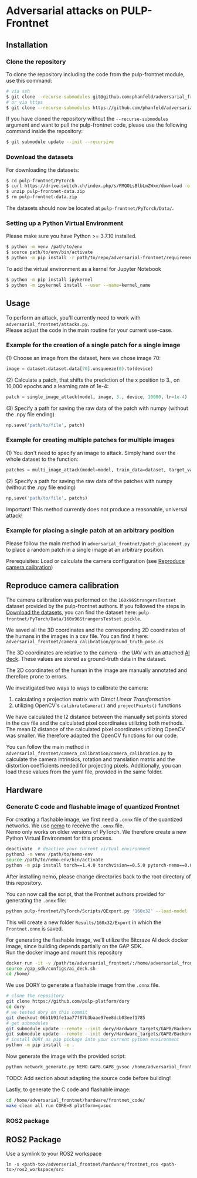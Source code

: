 # Adversarial attacks on PULP-Frontnet

## Installation
### Clone the repository
To clone the repository including the code from the pulp-frontnet module, use this command:
```bash
# via ssh
$ git clone --recurse-submodules git@github.com:phanfeld/adversarial_frontnet.git
# or via https
$ git clone --recurse-submodules https://github.com/phanfeld/adversarial_frontnet.git
```

If you have cloned the repository without the `--recurse-submodules` argument and want to pull the pulp-frontnet code, please use the following command inside the repository:
```bash
$ git submodule update --init --recursive
```
### Download the datasets
For downloading the datasets:
```bash
$ cd pulp-frontnet/PyTorch
$ curl https://drive.switch.ch/index.php/s/FMQOLsBlbLmZWxm/download -o pulp-frontnet-data.zip
$ unzip pulp-frontnet-data.zip
$ rm pulp-frontnet-data.zip
```
The datasets should now be located at `pulp-frontnet/PyTorch/Data/`.
### Setting up a Python Virtual Environment
Please make sure you have Python >= 3.7.10 installed.
```bash
$ python -m venv /path/to/env
$ source path/to/env/bin/activate
$ python -m pip install -r path/to/repo/adversarial-frontnet/requirements.txt
```

To add the virtual environment as a kernel for Jupyter Notebook
```bash
$ python -m pip install ipykernel
$ python -m ipykernel install --user --name=kernel_name
```
<!-- ### Anaconda Virtual Environment -->

<!-- ### GAP SDK 3.9.1
* Download release from https://github.com/GreenWaves-Technologies/gap_sdk/releases/tag/release-v3.9.1
*  -->

## Usage
To perform an attack, you'll currently need to work with `adversarial_frontnet/attacks.py`.\
Please adjust the code in the main routine for your current use-case.
### Example for the creation of a single patch for a single image
(1) Choose an image from the dataset, here we chose image 70:
```python
image = dataset.dataset.data[70].unsqueeze(0).to(device)
```
(2) Calculate a patch, that shifts the prediction of the x position to 3., on 10,000 epochs and a learning rate of 1e-4: 
```python
patch = single_image_attack(model, image, 3., device, 10000, lr=1e-4)
```
(3) Specify a path for saving the raw data of the patch with numpy (without the .npy file ending)
```python
np.save('path/to/file', patch)
```
### Example for creating multiple patches for multiple images
(1) You don't need to specify an image to attack. Simply hand over the whole dataset to the function:
```python
patches = multi_image_attack(model=model, train_data=dataset, target_value=3., device=device)
```
(2) Specify a path for saving the raw data of the patches with numpy (without the .npy file ending)
```python
np.save('path/to/file', patchs)
```
Important! This method currently does not produce a reasonable, universal attack!

### Example for placing a single patch at an arbitrary position
Please follow the main method in `adversarial_frontnet/patch_placement.py` to place a random patch in a single image at an arbitrary position.

Prerequisites: Load or calculate the camera configuration (see [Reproduce camera calibration](#reproduce-camera-calibration))

## Reproduce camera calibration
The camera calibration was performed on the `160x96StrangersTestset` dataset provided by the pulp-frontnet authors. If you followed the steps in [Download the datasets](#download-the-datasets), you can find the dataset here: `pulp-frontnet/PyTorch/Data/160x96StrangersTestset.pickle`.

We saved all the 3D coordinates and the corresponding 2D coordinates of the humans in the images in a csv file. You can find it here: `adversarial_frontnet/camera_calibration/ground_truth_pose.cs`

The 3D coordinates are relative to the camera - the UAV with an attached [AI deck](https://www.bitcraze.io/documentation/tutorials/getting-started-with-aideck/). These values are stored as ground-truth data in the dataset.

The 2D coordinates of the human in the image are manually annotated and therefore prone to errors.

We investigated two ways to ways to calibrate the camera: 
1) calculating a projection matrix with *Direct Linear Transformation* 
2) utilizing OpenCV's `calibrateCamera()` and `projectPoints()` functions

We have calculated the l2 distance between the manually set points stored in the csv file and the calculated pixel coordinates utilizing both methods. The mean l2 distance of the calculated pixel coordinates utilizing OpenCV was smaller. We therefore adapted the OpenCV functions for our code.

You can follow the main method in `adversarial_frontnet/camera_calibration/camera_calibration.py` to calculate the camera intrinsics, rotation and translation matrix and the distortion coefficients needed for projecting pixels. Additionally, you can load these values from the yaml file, provided in the same folder.

## Hardware
### Generate C code and flashable image of quantized Frontnet
For creating a flashable image, we first need a `.onnx` file of the quantized networks. We use [nemo](https://github.com/pulp-platform/nemo) to receive the `.onnx` file.\
Nemo only works on older versions of PyTorch. We therefore create a new Python Virtual Environment for this process.
```bash
deactivate  # deactive your current virtual environment
python3 -m venv /path/to/nemo-env
source /path/to/nemo-env/bin/activate
python -m pip install torch==1.4.0 torchvision==0.5.0 pytorch-nemo==0.0.7 pandas==1.2.4 torchsummary==1.5.1 matplotlib==3.4.1
```

After installing nemo, please change directories back to the root directory of this repository.

You can now call the script, that the Frontnet authors provided for generating the `.onnx` file:
```bash
python pulp-frontnet/PyTorch/Scripts/QExport.py '160x32' --load-model 'pulp-frontnet/PyTorch/Models/Frontnet160x32.Q.pt' --load-trainset 'pulp-frontnet/PyTorch/Data/160x96OthersTrainsetAug.pickle' --regime pulp-frontnet/PyTorch/Scripts/regime.json
```

This will create a new folder `Results/160x32/Export` in which the `Frontnet.onnx` is saved.

For generating the flashable image, we'll utilize the Bitcraze AI deck docker image, since building depends partially on the GAP SDK.\
Run the docker image and mount this repository
```bash
docker run -it -v /path/to/adversarial_frontnet/:/home/adversarial_frontnet bitcraze/aideck
source /gap_sdk/configs/ai_deck.sh
cd /home/
```

We use DORY to generate a flashable image from the `.onnx` file.
```bash
# clone the repository
git clone https://github.com/pulp-platform/dory
cd dory
# we tested dory on this commit
git checkout 06b1b91fe1aa77f87b3baae97ee8dcb03eef1785
# get submodules
git submodule update --remote --init dory/Hardware_targets/GAP8/Backend_Kernels/pulp-nn
git submodule update --remote --init dory/Hardware_targets/GAP8/Backend_Kernels/pulp-nn-mixed
# install DORY as pip pickage into your current python environment
python -m pip install -e .
```

Now generate the image with the provided script:
```bash
python network_generate.py NEMO GAP8.GAP8_gvsoc /home/adversarial_frontnet/misc/dory_config.json --app_dir /home/adversarial_frontnet/hardware/frontnet_code/
```

TODO: Add section about adapting the source code before building!

Lastly, to generate the C code and flashable image:
```bash
cd /home/adversarial_frontnet/hardware/frontnet_code/
make clean all run CORE=8 platform=gvsoc
```


### ROS2 package

## ROS2 Package

Use a symlink to your ROS2 workspace

```
ln -s <path-to>/adverserial_frontnet/hardware/frontnet_ros <path-to>/ros2_workspace/src
```